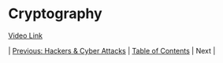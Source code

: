 # Cryptography
[Video Link](https://youtu.be/jhXCTbFnK8o)

| [Previous: Hackers & Cyber Attacks](../32/README.md) | [Table of Contents](../README.md#table-of-contents) | Next |
